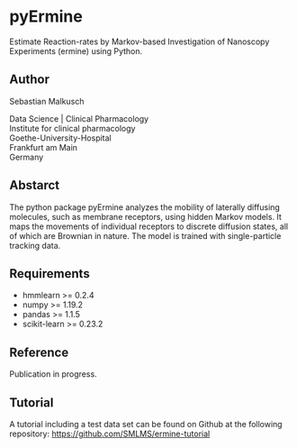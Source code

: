 # pyErmine
Estimate Reaction-rates by Markov-based Investigation of Nanoscopy Experiments (ermine) using Python.

## Author
Sebastian Malkusch  

Data Science | Clinical Pharmacology  
Institute for clinical pharmacology  
Goethe-University-Hospital  
Frankfurt am Main  
Germany

## Abstarct
The python package pyErmine analyzes the mobility of laterally diffusing molecules, such as membrane receptors, using hidden Markov models. It maps the movements of individual receptors to discrete diffusion states, all of which are Brownian in nature. The model is trained with single-particle tracking data.

## Requirements
* hmmlearn >= 0.2.4
* numpy >= 1.19.2
* pandas >= 1.1.5
* scikit-learn >= 0.23.2

## Reference
Publication in progress.

## Tutorial
A tutorial including a test data set can be found on Github at the following repository: https://github.com/SMLMS/ermine-tutorial

